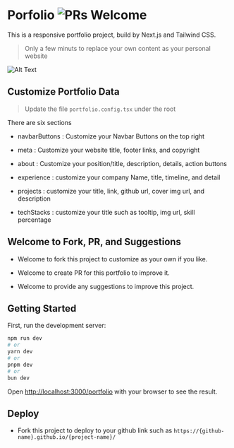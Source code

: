 # Porfolio ![PRs Welcome](https://img.shields.io/badge/PRs-welcome-green.svg)

This is a responsive portfolio project, build by Next.js and Tailwind CSS.

> Only a few minuts to replace your own content as your personal website

![Alt Text](https://baskvava.github.io/portfolio/portfolio.gif)

## Customize Portfolio Data

> Update the file `portfolio.config.tsx` under the root

There are six sections

- navbarButtons : Customize your Navbar Buttons on the top right

- meta : Customize your website title, footer links, and copyright

- about : Customize your position/title, description, details, action buttons

- experience : customize your company Name, title, timeline, and detail

- projects : customize your title, link, github url, cover img url, and description

- techStacks : customize your title such as tooltip, img url, skill percentage

## Welcome to Fork, PR, and Suggestions

- Welcome to fork this project to customize as your own if you like.

- Welcome to create PR for this portfolio to improve it.

- Welcome to provide any suggestions to improve this project.

## Getting Started

First, run the development server:

```bash
npm run dev
# or
yarn dev
# or
pnpm dev
# or
bun dev
```

Open [http://localhost:3000/portfolio](http://localhost:3000/portfolio) with your browser to see the result.

## Deploy

- Fork this project to deploy to your github link such as
  `https://{github-name}.github.io/{project-name}/`
